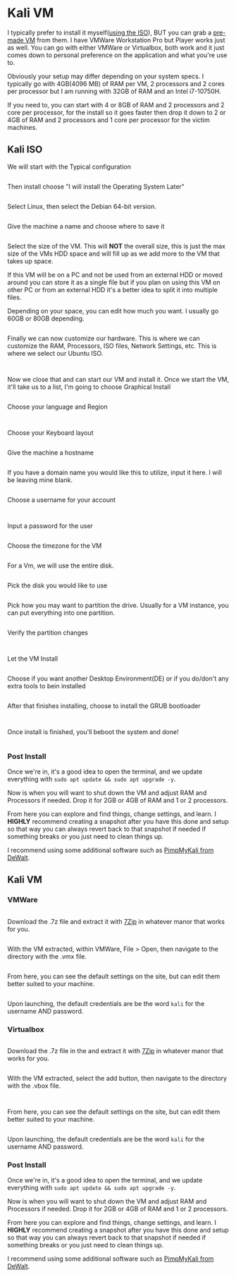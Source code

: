 # Kali VM

I typically prefer to install it myself([using the ISO](https://www.kali.org/get-kali/#kali-installer-images)), BUT you can grab a [pre-made VM](https://www.kali.org/get-kali/#kali-virtual-machines) from them. I have VMWare Workstation Pro but Player works just as well. You can go with either VMWare or Virtualbox, both work and it just comes down to personal preference on the application and what you're use to.

Obviously your setup may differ depending on your system specs. I typically go with 4GB(4096 MB) of RAM per VM, 2 processors and 2 cores per processor but I am running with 32GB of RAM and an Intel i7-10750H.

If you need to, you can start with 4 or 8GB of RAM and 2 processors and 2 core per processor, for the install so it goes faster then drop it down to 2 or 4GB of RAM and 2 processors and 1 core per processor for the victim machines.

## Kali ISO

We will start with the Typical configuration

<figure><img src="../../../.gitbook/assets/image (300).png" alt=""><figcaption></figcaption></figure>

Then install choose "I will install the Operating System Later"

<figure><img src="../../../.gitbook/assets/image (11) (1) (1).png" alt=""><figcaption></figcaption></figure>

Select Linux, then select the Debian 64-bit version.

<figure><img src="../../../.gitbook/assets/image (440).png" alt=""><figcaption></figcaption></figure>

Give the machine a name and choose where to save it

<figure><img src="../../../.gitbook/assets/image (7) (5).png" alt=""><figcaption></figcaption></figure>

Select the size of the VM. This will **NOT** the overall size, this is just the max size of the VMs HDD space and will fill up as we add more to the VM that takes up space.

If this VM will be on a PC and not be used from an external HDD or moved around you can store it as a single file but if you plan on using this VM on other PC or from an external HDD it's a better idea to split it into multiple files.

Depending on your space, you can edit how much you want. I usually go 60GB or 80GB depending.

<figure><img src="../../../.gitbook/assets/image (438).png" alt=""><figcaption></figcaption></figure>

Finally we can now customize our hardware. This is where we can customize the RAM, Processors, ISO files, Network Settings, etc. This is where we select our Ubuntu ISO.

<figure><img src="../../../.gitbook/assets/image (437).png" alt=""><figcaption></figcaption></figure>

<figure><img src="../../../.gitbook/assets/image (441).png" alt=""><figcaption></figcaption></figure>

Now we close that and can start our VM and install it. Once we start the VM, it'll take us to a list, I'm going to choose Graphical Install

<figure><img src="../../../.gitbook/assets/image (13) (1) (2).png" alt=""><figcaption></figcaption></figure>

Choose your language and Region

<figure><img src="../../../.gitbook/assets/image (103) (2).png" alt=""><figcaption></figcaption></figure>

<figure><img src="../../../.gitbook/assets/image (429).png" alt=""><figcaption></figcaption></figure>

Choose your Keyboard layout

<figure><img src="../../../.gitbook/assets/image (110) (1).png" alt=""><figcaption></figcaption></figure>

Give the machine a hostname

<figure><img src="../../../.gitbook/assets/image (439).png" alt=""><figcaption></figcaption></figure>

If you have a domain name you would like this to utilize, input it here. I will be leaving mine blank.

<figure><img src="../../../.gitbook/assets/image (436).png" alt=""><figcaption></figcaption></figure>

Choose a username for your account

<figure><img src="../../../.gitbook/assets/image (433) (1).png" alt=""><figcaption></figcaption></figure>

<figure><img src="../../../.gitbook/assets/image (321).png" alt=""><figcaption></figcaption></figure>

Input a password for the user

<figure><img src="../../../.gitbook/assets/image (432).png" alt=""><figcaption></figcaption></figure>

Choose the timezone for the VM

<figure><img src="../../../.gitbook/assets/image (431) (1).png" alt=""><figcaption></figcaption></figure>

For a Vm, we will use the entire disk.

<figure><img src="../../../.gitbook/assets/image (434).png" alt=""><figcaption></figcaption></figure>

Pick the disk you would like to use

<figure><img src="../../../.gitbook/assets/image (442).png" alt=""><figcaption></figcaption></figure>

Pick how you may want to partition the drive. Usually for a VM instance, you can put everything into one partition.

<figure><img src="../../../.gitbook/assets/image (430) (1).png" alt=""><figcaption></figcaption></figure>

Verify the partition changes

<figure><img src="../../../.gitbook/assets/image (312).png" alt=""><figcaption></figcaption></figure>

<figure><img src="../../../.gitbook/assets/image (296).png" alt=""><figcaption></figcaption></figure>

Let the VM Install

<figure><img src="../../../.gitbook/assets/image (435).png" alt=""><figcaption></figcaption></figure>

Choose if you want another Desktop Environment(DE) or if you do/don't any extra tools to bein installed

<figure><img src="../../../.gitbook/assets/image (443).png" alt=""><figcaption></figcaption></figure>

After that finishes installing, choose to install the GRUB bootloader

<figure><img src="../../../.gitbook/assets/image (308).png" alt=""><figcaption></figcaption></figure>

<figure><img src="../../../.gitbook/assets/image (319).png" alt=""><figcaption></figcaption></figure>

Once install is finished, you'll beboot the system and done!

<figure><img src="../../../.gitbook/assets/image (316).png" alt=""><figcaption></figcaption></figure>

### Post Install

Once we're in, it's a good idea to open the terminal, and we update everything with `sudo apt update && sudo apt upgrade -y`.

Now is when you will want to shut down the VM and adjust RAM and Processors if needed. Drop it for 2GB or 4GB of RAM and 1 or 2 processors.

From here you can explore and find things, change settings, and learn. I **HIGHLY** recommend creating a snapshot after you have this done and setup so that way you can always revert back to that snapshot if needed if something breaks or you just need to clean things up.

I recommend using some additional software such as [PimpMyKali from DeWalt](https://github.com/Dewalt-arch/pimpmykali/blob/master/README.md).

## Kali VM

### VMWare

<figure><img src="../../../.gitbook/assets/image (5) (2) (2).png" alt=""><figcaption></figcaption></figure>

Download the .7z file and extract it with [7Zip](https://www.7-zip.org/) in whatever manor that works for you.

<figure><img src="../../../.gitbook/assets/image (2) (6).png" alt=""><figcaption></figcaption></figure>

With the VM extracted, within VMWare, File > Open, then navigate to the directory with the .vmx file.

<figure><img src="../../../.gitbook/assets/image (5) (2).png" alt=""><figcaption></figcaption></figure>

From here, you can see the default settings on the site, but can edit them better suited to your machine.

<figure><img src="../../../.gitbook/assets/image (444).png" alt=""><figcaption></figcaption></figure>

Upon launching, the default credentials are be the word `kali` for the username AND password.

### Virtualbox

<figure><img src="../../../.gitbook/assets/image (431).png" alt=""><figcaption></figcaption></figure>

Download the .7z file in the and extract it with [7Zip](https://www.7-zip.org/) in whatever manor that works for you.

<figure><img src="../../../.gitbook/assets/image (5) (3).png" alt=""><figcaption></figcaption></figure>

With the VM extracted, select the add button, then navigate to the directory with the .vbox file.

<figure><img src="../../../.gitbook/assets/image (430).png" alt=""><figcaption></figcaption></figure>

<figure><img src="../../../.gitbook/assets/image (8) (1) (2) (2).png" alt=""><figcaption></figcaption></figure>

From here, you can see the default settings on the site, but can edit them better suited to your machine.

<figure><img src="../../../.gitbook/assets/image (433).png" alt=""><figcaption></figcaption></figure>

Upon launching, the default credentials are be the word `kali` for the username AND password.

### Post Install

Once we're in, it's a good idea to open the terminal, and we update everything with `sudo apt update && sudo apt upgrade -y`.

Now is when you will want to shut down the VM and adjust RAM and Processors if needed. Drop it for 2GB or 4GB of RAM and 1 or 2 processors.

From here you can explore and find things, change settings, and learn. I **HIGHLY** recommend creating a snapshot after you have this done and setup so that way you can always revert back to that snapshot if needed if something breaks or you just need to clean things up.

I recommend using some additional software such as [PimpMyKali from DeWalt](https://github.com/Dewalt-arch/pimpmykali/blob/master/README.md).
